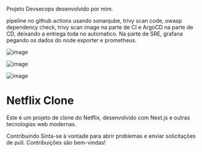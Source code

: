 Projeto Devsecops desenvolvido por mim. 

pipeline no github actions usando sonarqube, trivy scan code, owasp dependency check, trivy scan image na parte de CI e ArgoCD na parte de CD, deixando a entrega toda no automatico. 
Na parte de SRE, grafana pegando os dados do node exporter e prometheus. 

![image](https://github.com/rodrigosousadf/Netflix/assets/44593480/309694f3-25b0-4fcf-a1f6-ac167936cd4f)

![image](https://github.com/rodrigosousadf/Netflix/assets/44593480/1c27199b-3220-40f5-a1c8-1af27662e48e)

![image](https://github.com/rodrigosousadf/Netflix/assets/44593480/db34040c-4e60-4286-96b7-94c98976d7c6)

# Netflix Clone

Este é um projeto de clone do Netflix, desenvolvido com Next.js e outras tecnologias web modernas.

Contribuindo
Sinta-se à vontade para abrir problemas e enviar solicitações de pull. Contribuições são bem-vindas!


